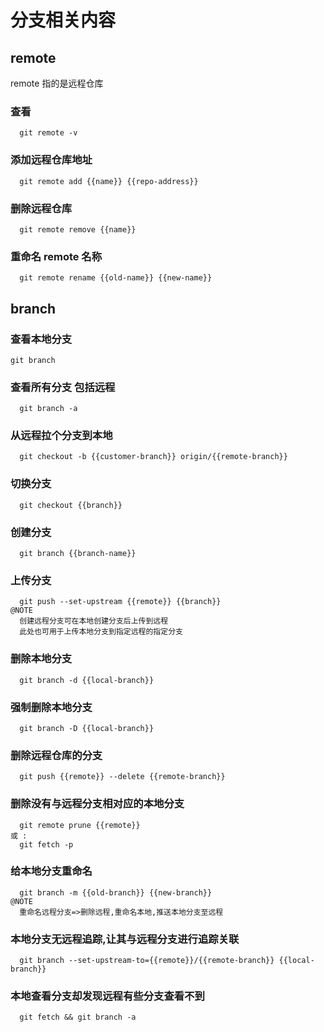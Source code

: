 # 分支相关内容
## remote
remote 指的是远程仓库
### 查看
```
  git remote -v
```
### 添加远程仓库地址
```
  git remote add {{name}} {{repo-address}}
```
### 删除远程仓库
```
  git remote remove {{name}}
```
### 重命名 remote 名称
```
  git remote rename {{old-name}} {{new-name}}
```

## branch

### 查看本地分支
```
git branch     
```
### 查看所有分支 包括远程
```
  git branch -a   
```
### 从远程拉个分支到本地
```
  git checkout -b {{customer-branch}} origin/{{remote-branch}}
```
### 切换分支
```
  git checkout {{branch}}   
```
### 创建分支
```
  git branch {{branch-name}}
```   
### 上传分支
```
  git push --set-upstream {{remote}} {{branch}}
@NOTE
  创建远程分支可在本地创建分支后上传到远程
  此处也可用于上传本地分支到指定远程的指定分支
```
### 删除本地分支
```
  git branch -d {{local-branch}}
```
### 强制删除本地分支
```
  git branch -D {{local-branch}}
```
### 删除远程仓库的分支
```
  git push {{remote}} --delete {{remote-branch}}
```
### 删除没有与远程分支相对应的本地分支
```
  git remote prune {{remote}}
或 :  
  git fetch -p
```
### 给本地分支重命名
```
  git branch -m {{old-branch}} {{new-branch}}
@NOTE
  重命名远程分支=>删除远程,重命名本地,推送本地分支至远程
```
### 本地分支无远程追踪,让其与远程分支进行追踪关联
```
  git branch --set-upstream-to={{remote}}/{{remote-branch}} {{local-branch}}
```
### 本地查看分支却发现远程有些分支查看不到
```
  git fetch && git branch -a
```

